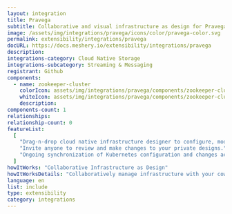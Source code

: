 ```yaml
---
layout: integration
title: Pravega
subtitle: Collaborative and visual infrastructure as design for Pravega
image: /assets/img/integrations/pravega/icons/color/pravega-color.svg
permalink: extensibility/integrations/pravega
docURL: https://docs.meshery.io/extensibility/integrations/pravega
description:
integrations-category: Cloud Native Storage
integrations-subcategory: Streaming & Messaging
registrant: Github
components:
  - name: zookeeper-cluster
    colorIcon: assets/img/integrations/pravega/components/zookeeper-cluster/icons/color/zookeeper-cluster-color.svg
    whiteIcon: assets/img/integrations/pravega/components/zookeeper-cluster/icons/white/zookeeper-cluster-white.svg
    description:
components-count: 1
relationships:
relationship-count: 0
featureList:
  [
    "Drag-n-drop cloud native infrastructure designer to configure, model, and deploy your workloads.",
    "Invite anyone to review and make changes to your private designs.",
    "Ongoing synchronization of Kubernetes configuration and changes across any number of clusters.",
  ]
howItWorks: "Collaborative Infrastructure as Design"
howItWorksDetails: "Collaboratively manage infrastructure with your coworkers synchronously sharing the same designs."
language: en
list: include
type: extensibility
category: integrations
---
```

